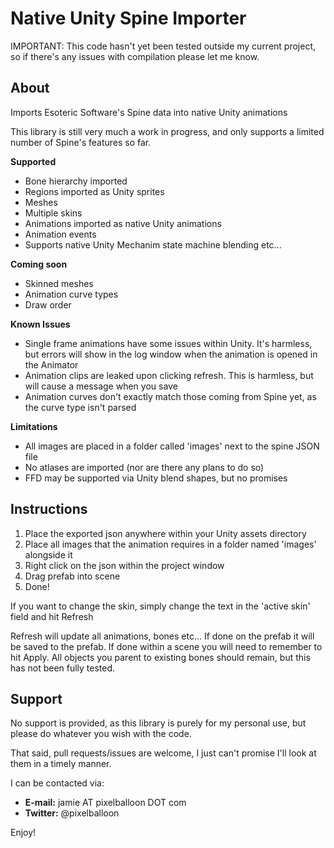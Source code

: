 Native Unity Spine Importer
====

IMPORTANT: This code hasn't yet been tested outside my current project, so if there's any issues with compilation please let me know.

About
----

Imports Esoteric Software's Spine data into native Unity animations

This library is still very much a work in progress, and only supports a limited number of Spine's features so far.

**Supported**
* Bone hierarchy imported
* Regions imported as Unity sprites
* Meshes
* Multiple skins
* Animations imported as native Unity animations
* Animation events
* Supports native Unity Mechanim state machine blending etc...

**Coming soon**
* Skinned meshes
* Animation curve types
* Draw order

**Known Issues**
* Single frame animations have some issues within Unity. It's harmless, but errors will show in the log window when the animation is opened in the Animator
* Animation clips are leaked upon clicking refresh. This is harmless, but will cause a message when you save
* Animation curves don't exactly match those coming from Spine yet, as the curve type isn't parsed

**Limitations**
* All images are placed in a folder called 'images' next to the spine JSON file
* No atlases are imported (nor are there any plans to do so)
* FFD may be supported via Unity blend shapes, but no promises

Instructions
----

1. Place the exported json anywhere within your Unity assets directory
2. Place all images that the animation requires in a folder named 'images' alongside it
3. Right click on the json within the project window
4. Drag prefab into scene
5. Done!

If you want to change the skin, simply change the text in the 'active skin' field and hit Refresh

Refresh will update all animations, bones etc... If done on the prefab it will be saved to the prefab. If done within a scene you will need to remember to hit Apply. All objects you parent to existing bones should remain, but this has not been fully tested.

Support
----
No support is provided, as this library is purely for my personal use, but please do whatever you wish with the code.

That said, pull requests/issues are welcome, I just can't promise I'll look at them in a timely manner.

I can be contacted via:
* **E-mail:** jamie AT pixelballoon DOT com
* **Twitter:** @pixelballoon

Enjoy!
